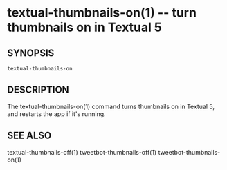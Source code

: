textual-thumbnails-on(1) -- turn thumbnails on in Textual 5
===========================================================

## SYNOPSIS

`textual-thumbnails-on`

## DESCRIPTION

The textual-thumbnails-on(1) command turns thumbnails on in Textual 5, and restarts the app if it's running.

## SEE ALSO

textual-thumbnails-off(1)
tweetbot-thumbnails-off(1)
tweetbot-thumbnails-on(1)


[SYNOPSIS]: #SYNOPSIS "SYNOPSIS"
[DESCRIPTION]: #DESCRIPTION "DESCRIPTION"
[SEE ALSO]: #SEE-ALSO "SEE ALSO"


[np(1)]: np.1.html
[textual-thumbnails-off(1)]: textual-thumbnails-off.1.html
[textual-thumbnails-on(1)]: textual-thumbnails-on.1.html
[tweetbot-thumbnails-off(1)]: tweetbot-thumbnails-off.1.html
[tweetbot-thumbnails-on(1)]: tweetbot-thumbnails-on.1.html
